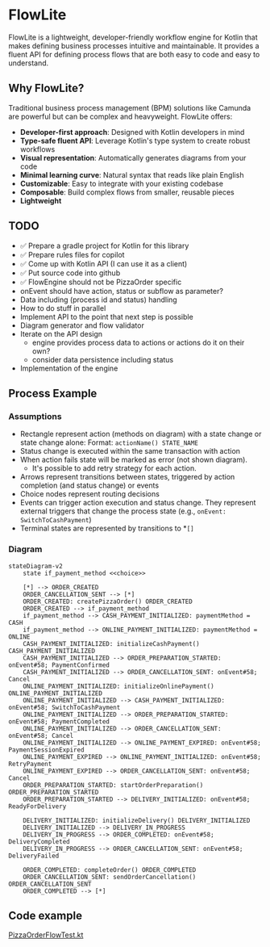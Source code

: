 # FlowLite

FlowLite is a lightweight, developer-friendly workflow engine for Kotlin that makes defining business processes intuitive and maintainable. It provides a fluent API for defining process flows that are both easy to code and easy to understand.

## Why FlowLite?

Traditional business process management (BPM) solutions like Camunda are powerful but can be complex and heavyweight. FlowLite offers:

- **Developer-first approach**: Designed with Kotlin developers in mind
- **Type-safe fluent API**: Leverage Kotlin's type system to create robust workflows
- **Visual representation**: Automatically generates diagrams from your code
- **Minimal learning curve**: Natural syntax that reads like plain English
- **Customizable**: Easy to integrate with your existing codebase
- **Composable**: Build complex flows from smaller, reusable pieces
- **Lightweight**

## TODO

* ✅ Prepare a gradle project for Kotlin for this library
* ✅ Prepare rules files for copilot
* ✅ Come up with Kotlin API (I can use it as a client)
* ✅ Put source code into github
* ✅ FlowEngine should not be PizzaOrder specific
* onEvent should have action, status or subflow as parameter?
* Data including (process id and status) handling
* How to do stuff in parallel
* Implement API to the point that next step is possible 
* Diagram generator and flow validator
* Iterate on the API design
  * engine provides process data to actions or actions do it on their own?
  * consider data persistence including status
* Implementation of the engine

## Process Example

### Assumptions

* Rectangle represent action (methods on diagram) with a state change or state change alone: Format: `actionName() STATE_NAME`
* Status change is executed within the same transaction with action
* When action fails state will be marked as error (not shown diagram).
    * It's possible to add retry strategy for each action.
* Arrows represent transitions between states, triggered by action completion (and status change) or events
* Choice nodes represent routing decisions
* Events can trigger action execution and status change. They represent external triggers that change the process state (e.g., `onEvent: SwitchToCashPayment`)
* Terminal states are represented by transitions to *`[]`

### Diagram

```mermaid
stateDiagram-v2
    state if_payment_method <<choice>>
    
    [*] --> ORDER_CREATED
    ORDER_CANCELLATION_SENT --> [*]
    ORDER_CREATED: createPizzaOrder() ORDER_CREATED
    ORDER_CREATED --> if_payment_method
    if_payment_method --> CASH_PAYMENT_INITIALIZED: paymentMethod = CASH
    if_payment_method --> ONLINE_PAYMENT_INITIALIZED: paymentMethod = ONLINE
    CASH_PAYMENT_INITIALIZED: initializeCashPayment() CASH_PAYMENT_INITIALIZED
    CASH_PAYMENT_INITIALIZED --> ORDER_PREPARATION_STARTED: onEvent#58; PaymentConfirmed
    CASH_PAYMENT_INITIALIZED --> ORDER_CANCELLATION_SENT: onEvent#58; Cancel
    ONLINE_PAYMENT_INITIALIZED: initializeOnlinePayment() ONLINE_PAYMENT_INITIALIZED
    ONLINE_PAYMENT_INITIALIZED --> CASH_PAYMENT_INITIALIZED: onEvent#58; SwitchToCashPayment
    ONLINE_PAYMENT_INITIALIZED --> ORDER_PREPARATION_STARTED: onEvent#58; PaymentCompleted
    ONLINE_PAYMENT_INITIALIZED --> ORDER_CANCELLATION_SENT: onEvent#58; Cancel 
    ONLINE_PAYMENT_INITIALIZED --> ONLINE_PAYMENT_EXPIRED: onEvent#58; PaymentSessionExpired
    ONLINE_PAYMENT_EXPIRED --> ONLINE_PAYMENT_INITIALIZED: onEvent#58; RetryPayment
    ONLINE_PAYMENT_EXPIRED --> ORDER_CANCELLATION_SENT: onEvent#58; Cancel
    ORDER_PREPARATION_STARTED: startOrderPreparation() ORDER_PREPARATION_STARTED
    ORDER_PREPARATION_STARTED --> DELIVERY_INITIALIZED: onEvent#58; ReadyForDelivery
     
    DELIVERY_INITIALIZED: initializeDelivery() DELIVERY_INITIALIZED
    DELIVERY_INITIALIZED --> DELIVERY_IN_PROGRESS
    DELIVERY_IN_PROGRESS --> ORDER_COMPLETED: onEvent#58; DeliveryCompleted
    DELIVERY_IN_PROGRESS --> ORDER_CANCELLATION_SENT: onEvent#58; DeliveryFailed
    
    ORDER_COMPLETED: completeOrder() ORDER_COMPLETED
    ORDER_CANCELLATION_SENT: sendOrderCancellation() ORDER_CANCELLATION_SENT
    ORDER_COMPLETED --> [*]
```

## Code example

[PizzaOrderFlowTest.kt](test/PizzaOrderFlowTest.kt)
